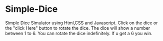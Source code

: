 # Simple-Dice
Simple Dice Simulator using Html,CSS and Javascript.
Click on the dice or the "click Here" button to rotate the dice.
The dice will show a number between 1 to 6.
You can rotate the dice indefinitely.
If u get a 6 you win.
